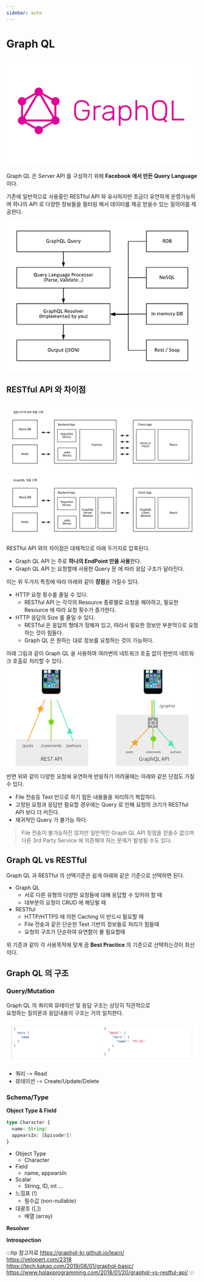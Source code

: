 ```yaml
---
sidebar: auto
---
```

# Graph QL

![Graph QL](/img/A086.png)

Graph QL 은 Server API 를 구성하기 위해 **Facebook 에서 만든 Query Language** 이다.

기존에 일반적으로 사용중인 RESTful API 와 유사하지만 조금더 유연하게 운영가능하며 하나의 API 로 다양한 정보들을 필터링 해서 데이터를 제공 받을수 있는 질의어를 제공한다.

![Graph QL 의 파이프라인](/img/A087.png)

## RESTful API 와 차이점

![Graph QL Stack](/img/A088.png)

RESTful API 와의 차이점은 대체적으로 아래 두가지로 압축된다.

* Graph QL API 는 주로 **하나의 EndPoint 만을 사용**한다.
* Graph QL API 는 요청할때 사용한 Query 문 에 따라 응답 구조가 달라진다.

이는 위 두가지 특징에 따라 아래와 같이 **장점**을 가질수 있다.

* HTTP 요청 횟수를 줄일 수 있다.
  * RESTful API 는 각각의 Resource 종류별로 요청을 해야하고, 필요한 Resource 에 따라 요청 횟수가 증가한다.
* HTTP 응답의 Size 를 줄일 수 있다.
  * RESTful 은 응답의 형태가 정해져 있고, 따라서 필요한 정보만 부분적으로 요청하는 것이 힘들다.
  * Graph QL 은 원하는 대로 정보를 요청하는 것이 가능하다.

아래 그림과 같이 Graph QL 을 사용하여 여러번의 네트워크 호출 없이 한번의 네트워크 호출로 처리할 수 있다.

![Graph QL Mobile Network](/img/A089.png)

반면 위와 같이 다양한 요청에 유연하게 반응하기 어려울때는 아래와 같은 단점도 가질수 있다.

* File 전송등 Text 만으로 하기 힘든 내용들을 처리하기 복잡하다.
* 고정된 요청과 응답만 필요할 경우에는 Query 로 인해 요청의 크기가 RESTful API 보다 더 커진다.
* 재귀적인 Query 가 불가능 하다.

> File 전송이 불가능하진 않지만 일반적인 Graph QL API 장점을 얻을수 없으며 다른 3rd Party Service 에 의존해야 하는 문제가 발생될 수도 있다.

## Graph QL vs RESTful

Graph QL 과 RESTful 의 선택기준은 쉽게 아래와 같은 기준으로 선택하면 된다.

* Graph QL
  * 서로 다른 유형의 다양한 요청들에 대해 응답할 수 있어야 할 때
  * 대부분의 요청이 CRUD 에 해당될 때
* RESTful
  * HTTP/HTTPS 에 의한 Caching 이 반드시 필요할 때
  * File 전송과 같은 단순한 Text 기반의 정보들로 처리가 힘들때
  * 요청의 구조가 단순하여 유연함이 불 필요할때

위 기준과 같이 각 사용목적에 맞게 끔 **Best Practice** 의 기준으로 선택하는것이 최선이다.

## Graph QL 의 구조

### Query/Mutation

Graph QL 의 쿼리와 뮤테이션 및 응답 구조는 상당히 직관적으로  
요청하는 질의문과 응답내용의 구조는 거의 일치한다.

![Graph QL 쿼리/뮤테이션](/img/A090.png)

* 쿼리 -> Read
* 뮤테이션 -> Create/Update/Delete

### Schema/Type

**Object Type & Field**

```typescript
type Character {
  name: String!
  appearsIn: [Episode!]!
}
```

* Object Type
  * Character
* Field
  * name, appearsIn
* Scalar
  * String, ID, int ...
* 느낌표 (!)
  * 필수값 (non-nullable)
* 대괄호 ([,])
  * 배열 (array)

**Resolver**

**Introspection**

:::tip 참고자료
<https://graphql-kr.github.io/learn/>  
<https://velopert.com/2318>  
<https://tech.kakao.com/2019/08/01/graphql-basic/>  
<https://www.holaxprogramming.com/2018/01/20/graphql-vs-restful-api/>
:::
